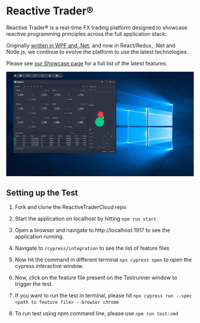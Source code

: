 # Reactive Trader®

Reactive Trader® is a real-time FX trading platform designed to showcase reactive programming principles across the full application stack.

Originally [written in WPF and .Net](https://github.com/AdaptiveConsulting/ReactiveTrader), and now in React/Redux, .Net and Node.js, we continue to evolve the platform to use the latest technologies.

Please see [our Showcase page](https://weareadaptive.com/showcase/) for a full list of the latest features.

![image](docs/reactive-trader.gif)

## Setting up the Test

1. Fork and clone the ReactiveTraderCloud repo

2. Start the application on localhost by hitting `npm run start`

3. Open a browser and navigate to http://localhost:1917 to see the application running.

4. Navigate to `/cypress/integration` to see the list of feature files

5. Now hit the command in different terminal `npx cypress open` to open the cypress interactive window.

6. Now, click on the feature file present on the Testrunner window to trigger the test.

7. If you want to run the test in terminal, please hit `npx cypress run --spec <path to feature file> --browser chrome`

8. To run test using npm command line, please use `npm run test:cmd`
